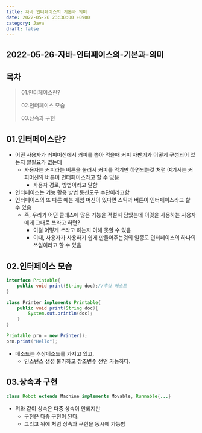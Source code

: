 ```yaml
---
title: 자바 인터페이스의 기본과 의미
date: 2022-05-26 23:30:00 +0900
category: Java
draft: false
---
```


## 2022-05-26-자바-인터페이스의-기본과-의미

## 목차

> 01.인터페이스란?
>
> 02.인터페이스 모습
>
> 03.상속과 구현

## 01.인터페이스란?

- 어떤 사용자가 커피머신에서 커피를 뽑아 먹을때 커피 자판기가 어떻게 구성되어 있는지 알필요가 없는데
  - 사용자는 커피라는 버튼을 눌러서 커피를 먹기만 하면되는것 처럼 여기서는 커피머신의 버튼이 인터페이스라고 할 수 있음
    - 사용자 경로, 방법이라고 말함
- 인터페이스는 기능 활용 방법 통신도구 수단이라고함
- 인터페이스의 또 다른 예는 게임 머신이 있다면 스틱과 버튼이 인터페이스라고 할 수 있음
  - 즉, 우리가 어떤 클래스에 많은 기능을 적절히 담았는데 이것을 사용하는 사용자에게 그대로 쓰라고 하면?
    - 이걸 어떻게 쓰라고 하는지 이해 못할 수 있음
    - 이때, 사용자가 사용하기 쉽게 만들어주는것의 일종도 인터페이스의 하나의 쓰임이라고 할 수 있음

## 02.인터페이스 모습

```java
interface Printable{
    public void print(String doc);//추상 메소드
}

class Printer implements Printable{
    public void print(String doc){
        System.out.println(doc);
    }
}

Printable prn = new Printer();
prn.print("Hello");
```

- 메소드는 추상메소드를 가지고 있고,
  - 인스턴스 생성 불가하고 참조변수 선언 가능하다.

## 03.상속과 구현

```java
class Robot extends Machine implements Movable, Runnable{...}
```

- 위와 같이 상속은 다중 상속이 안되지만
  - 구현은 다중 구현이 된다.
  - 그리고 위에 처럼 상속과 구현을 동시에 가능함